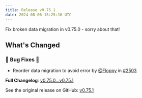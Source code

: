 ```yaml
---
title: Release v0.75.1
date: 2024-08-06 15:25:16 UTC
---
```

Fix broken data migration in v0.75.0 - sorry about that!

## What's Changed
### 🐛 Bug Fixes 🐛
* Reorder data migration to avoid error by [@Floppy](https://github.com/Floppy) in [#2503](https://github.com/manyfold3d/manyfold/pull/2503)


**Full Changelog**: [v0.75.0...v0.75.1](https://github.com/manyfold3d/manyfold/compare/v0.75.0...v0.75.1)

See the original release on GitHub: [v0.75.1](https://github.com/manyfold3d/manyfold/releases/tag/v0.75.1)
